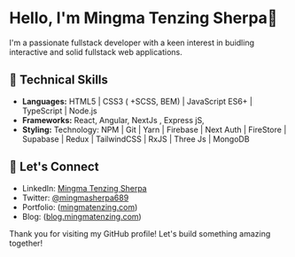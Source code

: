 # Hello, I'm Mingma Tenzing Sherpa👋

I'm a passionate fullstack developer with a keen interest in buidling interactive and solid fullstack web applications.

## 🔧 Technical Skills

- **Languages:**
  HTML5 | CSS3 ( +SCSS, BEM) | JavaScript ES6+ | TypeScript | Node.js 
- **Frameworks:** React, Angular, NextJs , Express jS, 
- **Styling:** Technology: NPM | Git | Yarn | Firebase | Next Auth | FireStore | Supabase | Redux | TailwindCSS | RxJS | Three Js | MongoDB 


## 👥 Let's Connect

- LinkedIn: [Mingma Tenzing Sherpa]([link-to-linkedin](https://www.linkedin.com/in/mingmatenzing/))
- Twitter: [@mingmasherpa689]([link-to-twitter](https://twitter.com/mingmasherpa689))
- Portfolio: ([mingmatenzing.com](https://www.mingmatenzing.com/))
- Blog: ([blog.mingmatenzing.com](https://www.blog.mingmatenzing.com/))


Thank you for visiting my GitHub profile!  Let's build something amazing together!


